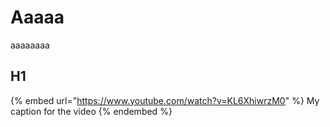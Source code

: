 # Aaaaa

aaaaaaaa

## H1

{% embed url="https://www.youtube.com/watch?v=KL6XhiwrzM0" %}
My caption for the video
{% endembed %}

